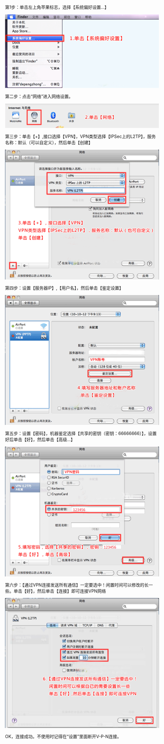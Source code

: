 第1步：单击左上角苹果标志，选择【系统偏好设置...】

![Screenshot](img/osl1.png)

第二步：点击“网络”进入网络设置。

![Screenshot](img/osl2.png)

第三步：单击【+】,接口选择【VPN】，VPN类型选择【IPSec上的L2TP】，服务名称：默认（可以自定义），然后单击【创建】
 
![Screenshot](img/osl3.png)

第四步：设置【服务器IP】,【用户名】，然后单击【鉴定设置】

![Screenshot](img/osl4.png)

第五步：设置【密码】，机器鉴定选择【共享的密钥（密钥：66666666）】，设置好后单击【好】，然后单击【高级...】

![Screenshot](img/osl5.png)

第六步：【通过VPN连接发送所有通信】一定要选中！闲置时间可以修改的长一些。单击【好】，然后单击【连接】即可连接VPN网络

![Screenshot](img/osl6.png)

OK，连接成功。不使用时记得在“设置”里面断开V-P-N连接。
